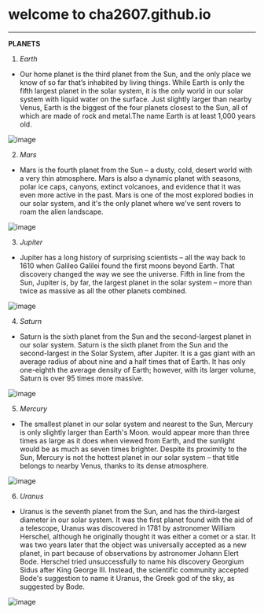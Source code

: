 # welcome to cha2607.github.io
---
**PLANETS**
1. *Earth*
- Our home planet is the third planet from the Sun, and the only place we know of so far that’s inhabited by living things. While Earth is only the fifth largest planet in the solar system, it is the only world in our solar system with liquid water on the surface. Just slightly larger than nearby Venus, Earth is the biggest of the four planets closest to the Sun, all of which are made of rock and metal.The name Earth is at least 1,000 years old. 

![image](https://user-images.githubusercontent.com/118231410/202323090-8be7875c-7cad-422e-920b-f826021dc0be.png)

2. *Mars*
- Mars is the fourth planet from the Sun – a dusty, cold, desert world with a very thin atmosphere. Mars is also a dynamic planet with seasons, polar ice caps, canyons, extinct volcanoes, and evidence that it was even more active in the past. Mars is one of the most explored bodies in our solar system, and it's the only planet where we've sent rovers to roam the alien landscape.

![image](https://user-images.githubusercontent.com/118231410/202323465-68ffc3fc-7bf8-47ea-b7f2-43b09dadc66f.png)

3. *Jupiter*
- Jupiter has a long history of surprising scientists – all the way back to 1610 when Galileo Galilei found the first moons beyond Earth. That discovery changed the way we see the universe. Fifth in line from the Sun, Jupiter is, by far, the largest planet in the solar system – more than twice as massive as all the other planets combined.

![image](https://user-images.githubusercontent.com/118231410/202323688-c48bfa2e-023c-4590-a826-3aeffbc494d6.png)

4. *Saturn*
- Saturn is the sixth planet from the Sun and the second-largest planet in our solar system. Saturn is the sixth planet from the Sun and the second-largest in the Solar System, after Jupiter. It is a gas giant with an average radius of about nine and a half times that of Earth. It has only one-eighth the average density of Earth; however, with its larger volume, Saturn is over 95 times more massive.

![image](https://user-images.githubusercontent.com/118231410/202324031-c52ae8c4-5077-4759-8bce-227b30463505.png)

5. *Mercury*
- The smallest planet in our solar system and nearest to the Sun, Mercury is only slightly larger than Earth's Moon. would appear more than three times as large as it does when viewed from Earth, and the sunlight would be as much as seven times brighter. Despite its proximity to the Sun, Mercury is not the hottest planet in our solar system – that title belongs to nearby Venus, thanks to its dense atmosphere.

![image](https://user-images.githubusercontent.com/118231410/202324217-6a289085-e33f-4bf7-8255-03bcf3d442ad.png)


6. *Uranus*
- Uranus is the seventh planet from the Sun, and has the third-largest diameter in our solar system. It was the first planet found with the aid of a telescope, Uranus was discovered in 1781 by astronomer William Herschel, although he originally thought it was either a comet or a star. It was two years later that the object was universally accepted as a new planet, in part because of observations by astronomer Johann Elert Bode. Herschel tried unsuccessfully to name his discovery Georgium Sidus after King George III. Instead, the scientific community accepted Bode's suggestion to name it Uranus, the Greek god of the sky, as suggested by Bode.

![image](https://user-images.githubusercontent.com/118231410/202324571-980ec457-bb36-45a7-8a1e-7a442578f93e.png)
